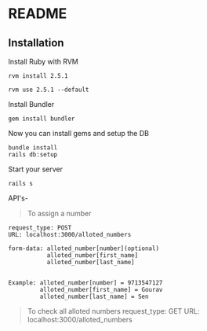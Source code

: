 # README

## Installation

Install Ruby with RVM

`rvm install 2.5.1`

`rvm use 2.5.1 --default`

Install Bundler

`gem install bundler`

Now you can install gems and setup the DB

```
bundle install
rails db:setup
```

Start your server

`rails s`


API's-
  > To assign a number

    request_type: POST
    URL: localhost:3000/alloted_numbers

    form-data: alloted_number[number](optional)
               alloted_number[first_name]
               alloted_number[last_name]
      

    Example: alloted_number[number] = 9713547127
             alloted_number[first_name] = Gourav
             alloted_number[last_name] = Sen

  > To check all alloted numbers
    request_type: GET
    URL: localhost:3000/alloted_numbers
